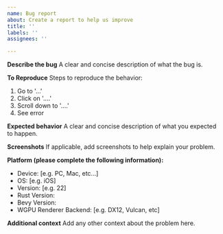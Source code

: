 ```yaml
---
name: Bug report
about: Create a report to help us improve
title: ''
labels: ''
assignees: ''

---
```


**Describe the bug**
A clear and concise description of what the bug is.

**To Reproduce**
Steps to reproduce the behavior:
1. Go to '...'
2. Click on '....'
3. Scroll down to '....'
4. See error

**Expected behavior**
A clear and concise description of what you expected to happen.

**Screenshots**
If applicable, add screenshots to help explain your problem.

**Platform (please complete the following information):**
 - Device: [e.g. PC, Mac, etc...]
 - OS: [e.g. iOS]
 - Version: [e.g. 22]
 - Rust Version:
 - Bevy Version:
 - WGPU Renderer Backend: [e.g. DX12, Vulcan, etc]

**Additional context**
Add any other context about the problem here.
